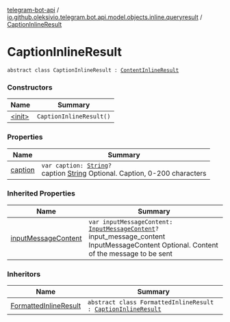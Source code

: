 [telegram-bot-api](../../index.md) / [io.github.oleksivio.telegram.bot.api.model.objects.inline.queryresult](../index.md) / [CaptionInlineResult](./index.md)

# CaptionInlineResult

`abstract class CaptionInlineResult : `[`ContentInlineResult`](../-content-inline-result/index.md)

### Constructors

| Name | Summary |
|---|---|
| [&lt;init&gt;](-init-.md) | `CaptionInlineResult()` |

### Properties

| Name | Summary |
|---|---|
| [caption](caption.md) | `var caption: `[`String`](https://kotlinlang.org/api/latest/jvm/stdlib/kotlin/-string/index.html)`?`<br>caption [String](https://kotlinlang.org/api/latest/jvm/stdlib/kotlin/-string/index.html) Optional. Caption, 0-200 characters |

### Inherited Properties

| Name | Summary |
|---|---|
| [inputMessageContent](../-content-inline-result/input-message-content.md) | `var inputMessageContent: `[`InputMessageContent`](../../io.github.oleksivio.telegram.bot.api.model.objects.inline.messagecontent/-input-message-content.md)`?`<br>input_message_content InputMessageContent Optional. Content of the message to be sent |

### Inheritors

| Name | Summary |
|---|---|
| [FormattedInlineResult](../-formatted-inline-result/index.md) | `abstract class FormattedInlineResult : `[`CaptionInlineResult`](./index.md) |
